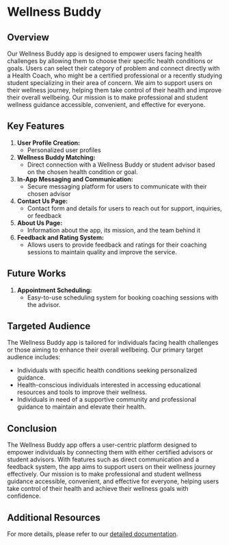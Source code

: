 # Wellness Buddy

## Overview

Our Wellness Buddy app is designed to empower users facing health challenges by allowing them to choose their specific health conditions or goals. Users can select their category of problem and connect directly with a Health Coach, who might be a certified professional or a recently studying student specializing in their area of concern. We aim to support users on their wellness journey, helping them take control of their health and improve their overall wellbeing. Our mission is to make professional and student wellness guidance accessible, convenient, and effective for everyone.

## Key Features

1. **User Profile Creation:**
   - Personalized user profiles
2. **Wellness Buddy Matching:**
   - Direct connection with a Wellness Buddy or student advisor based on the chosen health condition or goal.
3. **In-App Messaging and Communication:**
   - Secure messaging platform for users to communicate with their chosen advisor
4. **Contact Us Page:**
   - Contact form and details for users to reach out for support, inquiries, or feedback
5. **About Us Page:**
   - Information about the app, its mission, and the team behind it
6. **Feedback and Rating System:**
   - Allows users to provide feedback and ratings for their coaching sessions to maintain quality and improve the service.

## Future Works

1. **Appointment Scheduling:**
   - Easy-to-use scheduling system for booking coaching sessions with the advisor.

## Targeted Audience

The Wellness Buddy app is tailored for individuals facing health challenges or those aiming to enhance their overall wellbeing. Our primary target audience includes:

- Individuals with specific health conditions seeking personalized guidance.
- Health-conscious individuals interested in accessing educational resources and tools to improve their wellness.
- Individuals in need of a supportive community and professional guidance to maintain and elevate their health.

## Conclusion

The Wellness Buddy app offers a user-centric platform designed to empower individuals by connecting them with either certified advisors or student advisors. With features such as direct communication and a feedback system, the app aims to support users on their wellness journey effectively. Our mission is to make professional and student wellness guidance accessible, convenient, and effective for everyone, helping users take control of their health and achieve their wellness goals with confidence.

## Additional Resources

For more details, please refer to our [detailed documentation](https://docs.google.com/document/d/1C8_9gd_1M1Xrq3yuvweFGy80IgsbAsMhczvUfKRwSqI).

